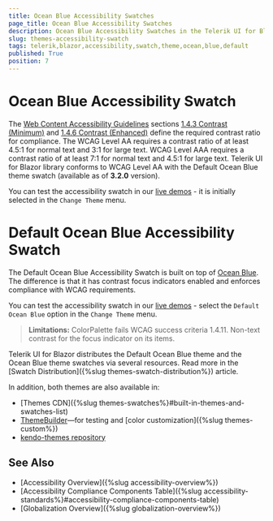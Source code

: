 ```yaml
---
title: Ocean Blue Accessibility Swatches
page_title: Ocean Blue Accessibility Swatches
description: Ocean Blue Accessibility Swatches in the Telerik UI for Blazor suite.
slug: themes-accessibility-swatch
tags: telerik,blazor,accessibility,swatch,theme,ocean,blue,default
published: True
position: 7
---
```


# Ocean Blue Accessibility Swatch

The [Web Content Accessibility Guidelines](https://www.w3.org/TR/WCAG21/) sections [1.4.3 Contrast (Minimum)](https://www.w3.org/TR/WCAG21/#contrast-minimum) and [1.4.6 Contrast (Enhanced)](https://www.w3.org/TR/WCAG21/#contrast-enhanced) define the required contrast ratio for compliance. The WCAG Level AA requires a contrast ratio of at least 4.5:1 for normal text and 3:1 for large text. WCAG Level AAA requires a contrast ratio of at least 7:1 for normal text and 4.5:1 for large text. Telerik UI for Blazor library conforms to WCAG Level AA with the Default Ocean Blue theme swatch (available as of **3.2.0** version).

You can test the accessibility swatch in our [live demos](https://demos.telerik.com/blazor-ui/grid/overview) - it is initially selected in the `Change Theme` menu.

# Default Ocean Blue Accessibility Swatch

The Default Ocean Blue Accessibility Swatch is built on top of [Ocean Blue](#ocean-blue-accessibility-swatch). The difference is that it has contrast focus indicators enabled and enforces compliance with WCAG requirements.

You can test the accessibility swatch in our [live demos](https://demos.telerik.com/blazor-ui/grid/overview) - select the `Default Ocean Blue` option in the `Change Theme` menu.

> **Limitations:** ColorPalette fails WCAG success criteria 1.4.11. Non-text contrast for the focus indicator on its items.

Telerik UI for Blazor distributes the Default Ocean Blue theme and the Ocean Blue theme swatches via several resources. Read more in the [Swatch Distribution]({%slug themes-swatch-distribution%}) article.

In addition, both themes are also available in:

* [Themes CDN]({%slug themes-swatches%}#built-in-themes-and-swatches-list)
* [ThemeBuilder](https://themebuilderapp.telerik.com)&mdash;for testing and [color customization]({%slug themes-custom%})
* [kendo-themes repository](https://github.com/telerik/kendo-themes)

## See Also

  * [Accessibility Overview]({%slug accessibility-overview%})
  * [Accessibility Compliance Components Table]({%slug accessibility-standards%}#accessibility-compliance-components-table)
  * [Globalization Overview]({%slug globalization-overview%})

